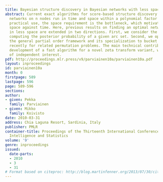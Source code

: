 ```yaml
---
title: Bayesian structure discovery in Bayesian networks with less space
abstract: Current exact algorithms for score-based structure discovery in Bayesian
  networks on n nodes run in time and space within a polynomial factor of 2^n. For
  practical use, the space requirement is the bottleneck, which motivates trading
  space against time. Here, previous results on finding an optimal network structure
  in less space are extended in two directions. First, we consider the problem of
  computing the posterior probability of a given arc set. Second, we operate with
  the general partial order framework and its specialization to bucket orders,  introduced
  recently for related permutation problems. The main technical contribution is the
  development of a fast algorithm for a novel zeta transform variant, which may be
  of independent interest.
pdf: http://proceedings.mlr.press/v9/parviainen10a/parviainen10a.pdf
layout: inproceedings
id: parviainen10a
month: 0
firstpage: 589
lastpage: 596
page: 589-596
sections: 
author:
- given: Pekka
  family: Parviainen
- given: Mikko
  family: Koivisto
date: 2010-03-31
address: Chia Laguna Resort, Sardinia, Italy
publisher: PMLR
container-title: Proceedings of the Thirteenth International Conference on Artificial
  Intelligence and Statistics
volume: '9'
genre: inproceedings
issued:
  date-parts:
  - 2010
  - 3
  - 31
# Format based on citeproc: http://blog.martinfenner.org/2013/07/30/citeproc-yaml-for-bibliographies/
---
```

